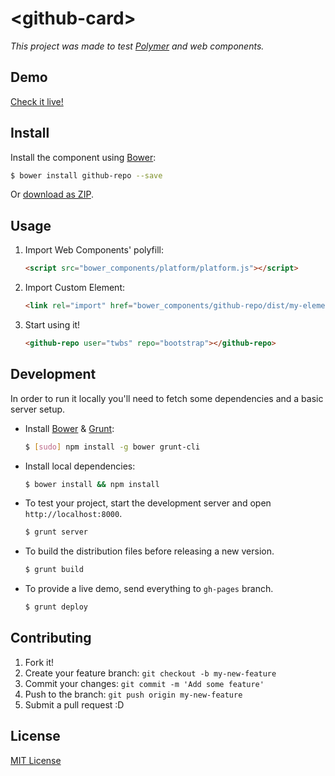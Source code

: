 # &lt;github-card&gt;

*This project was made to test [Polymer](www.polymer-project.org) and web components.*

## Demo

[Check it live!](http://swatto.github.io/github-repo)

## Install

Install the component using [Bower](http://bower.io/):

```sh
$ bower install github-repo --save
```

Or [download as ZIP](https://github.com/swatto/github-repo/archive/master.zip).

## Usage

1. Import Web Components' polyfill:

    ```html
    <script src="bower_components/platform/platform.js"></script>
    ```

2. Import Custom Element:

    ```html
    <link rel="import" href="bower_components/github-repo/dist/my-element.html">
    ```

3. Start using it!

    ```html
    <github-repo user="twbs" repo="bootstrap"></github-repo>
    ```

## Development

In order to run it locally you'll need to fetch some dependencies and a basic server setup.

* Install [Bower](http://bower.io/) & [Grunt](http://gruntjs.com/):

    ```sh
    $ [sudo] npm install -g bower grunt-cli
    ```

* Install local dependencies:

    ```sh
    $ bower install && npm install
    ```

* To test your project, start the development server and open `http://localhost:8000`.

    ```sh
    $ grunt server
    ```

* To build the distribution files before releasing a new version.

    ```sh
    $ grunt build
    ```

* To provide a live demo, send everything to `gh-pages` branch.

    ```sh
    $ grunt deploy
    ```

## Contributing

1. Fork it!
2. Create your feature branch: `git checkout -b my-new-feature`
3. Commit your changes: `git commit -m 'Add some feature'`
4. Push to the branch: `git push origin my-new-feature`
5. Submit a pull request :D

## License

[MIT License](http://opensource.org/licenses/MIT)
